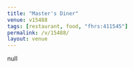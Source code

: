 ```yaml
---
title: "Master's Diner"
venue: v15488
tags: [restaurant, food, "fhrs:411545"]
permalink: /v/15488/
layout: venue
---
```

null